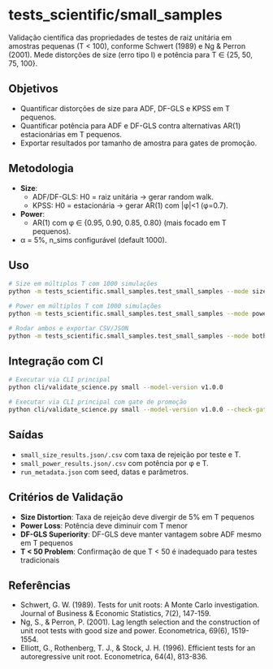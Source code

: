# tests_scientific/small_samples

Validação científica das propriedades de testes de raiz unitária em amostras pequenas (T < 100), conforme Schwert (1989) e Ng & Perron (2001). Mede distorções de size (erro tipo I) e potência para T ∈ {25, 50, 75, 100}.

## Objetivos
- Quantificar distorções de size para ADF, DF-GLS e KPSS em T pequenos.
- Quantificar potência para ADF e DF-GLS contra alternativas AR(1) estacionárias em T pequenos.
- Exportar resultados por tamanho de amostra para gates de promoção.

## Metodologia
- **Size**:
  - ADF/DF-GLS: H0 = raiz unitária → gerar random walk.
  - KPSS: H0 = estacionária → gerar AR(1) com |φ|<1 (φ=0.7).
- **Power**:
  - AR(1) com φ ∈ {0.95, 0.90, 0.85, 0.80} (mais focado em T pequenos).
- α = 5%, n_sims configurável (default 1000).

## Uso

```bash
# Size em múltiplos T com 1000 simulações
python -m tests_scientific.small_samples.test_small_samples --mode size --n-sims 1000 --Ts 25,50,75,100

# Power em múltiplos T com 1000 simulações
python -m tests_scientific.small_samples.test_small_samples --mode power --n-sims 1000 --Ts 25,50,75,100

# Rodar ambos e exportar CSV/JSON
python -m tests_scientific.small_samples.test_small_samples --mode both --n-sims 1000 --Ts 25,50,75,100 --out-dir reports/small_samples
```

## Integração com CI

```bash
# Executar via CLI principal
python cli/validate_science.py small --model-version v1.0.0

# Executar via CLI principal com gate de promoção
python cli/validate_science.py small --model-version v1.0.0 --check-gate
```

## Saídas
- `small_size_results.json/.csv` com taxa de rejeição por teste e T.
- `small_power_results.json/.csv` com potência por φ e T.
- `run_metadata.json` com seed, datas e parâmetros.

## Critérios de Validação

- **Size Distortion**: Taxa de rejeição deve divergir de 5% em T pequenos
- **Power Loss**: Potência deve diminuir com T menor
- **DF-GLS Superiority**: DF-GLS deve manter vantagem sobre ADF mesmo em T pequenos
- **T < 50 Problem**: Confirmação de que T < 50 é inadequado para testes tradicionais

## Referências

- Schwert, G. W. (1989). Tests for unit roots: A Monte Carlo investigation. Journal of Business & Economic Statistics, 7(2), 147-159.
- Ng, S., & Perron, P. (2001). Lag length selection and the construction of unit root tests with good size and power. Econometrica, 69(6), 1519-1554.
- Elliott, G., Rothenberg, T. J., & Stock, J. H. (1996). Efficient tests for an autoregressive unit root. Econometrica, 64(4), 813-836.
